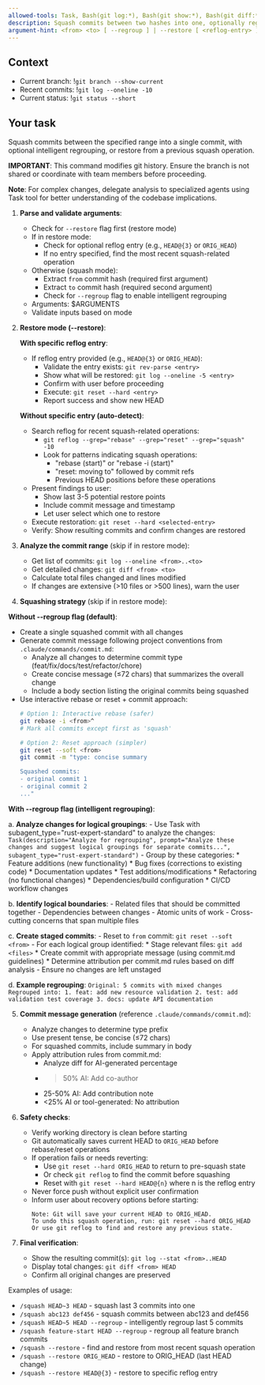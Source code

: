 ```yaml
---
allowed-tools: Task, Bash(git log:*), Bash(git show:*), Bash(git diff:*), Bash(git reset:*), Bash(git rebase:*), Bash(git cherry-pick:*), Bash(git commit:*), Bash(git add:*), Bash(git status:*), Bash(git reflog:*), Read, Glob, Grep, TodoWrite
description: Squash commits between two hashes into one, optionally regrouping into logical commits, or restore from a previous squash
argument-hint: <from> <to> [ --regroup ] | --restore [ <reflog-entry> ] - e.g., "HEAD~5 HEAD --regroup" or "--restore" or "--restore HEAD@{3}"
---
```


## Context

- Current branch: !`git branch --show-current`
- Recent commits: !`git log --oneline -10`
- Current status: !`git status --short`

## Your task

Squash commits between the specified range into a single commit, with optional intelligent regrouping, or restore from a previous squash operation.

**IMPORTANT**: This command modifies git history. Ensure the branch is not shared or coordinate with team members before proceeding.

**Note**: For complex changes, delegate analysis to specialized agents using Task tool for better understanding of the codebase implications.

1. **Parse and validate arguments**:
   - Check for `--restore` flag first (restore mode)
   - If in restore mode:
     * Check for optional reflog entry (e.g., `HEAD@{3}` or `ORIG_HEAD`)
     * If no entry specified, find the most recent squash-related operation
   - Otherwise (squash mode):
     * Extract `from` commit hash (required first argument)
     * Extract `to` commit hash (required second argument)
     * Check for `--regroup` flag to enable intelligent regrouping
   - Arguments: $ARGUMENTS
   - Validate inputs based on mode

2. **Restore mode (--restore)**:

   **With specific reflog entry**:
   - If reflog entry provided (e.g., `HEAD@{3}` or `ORIG_HEAD`):
     * Validate the entry exists: `git rev-parse <entry>`
     * Show what will be restored: `git log --oneline -5 <entry>`
     * Confirm with user before proceeding
     * Execute: `git reset --hard <entry>`
     * Report success and show new HEAD

   **Without specific entry (auto-detect)**:
   - Search reflog for recent squash-related operations:
     * `git reflog --grep="rebase" --grep="reset" --grep="squash" -10`
     * Look for patterns indicating squash operations:
       - "rebase (start)" or "rebase -i (start)"
       - "reset: moving to" followed by commit refs
       - Previous HEAD positions before these operations
   - Present findings to user:
     * Show last 3-5 potential restore points
     * Include commit message and timestamp
     * Let user select which one to restore
   - Execute restoration: `git reset --hard <selected-entry>`
   - Verify: Show resulting commits and confirm changes are restored

3. **Analyze the commit range** (skip if in restore mode):
   - Get list of commits: `git log --oneline <from>..<to>`
   - Get detailed changes: `git diff <from> <to>`
   - Calculate total files changed and lines modified
   - If changes are extensive (>10 files or >500 lines), warn the user

4. **Squashing strategy** (skip if in restore mode):

**Without --regroup flag (default)**:
   - Create a single squashed commit with all changes
   - Generate commit message following project conventions from `.claude/commands/commit.md`:
     * Analyze all changes to determine commit type (feat/fix/docs/test/refactor/chore)
     * Create concise message (≤72 chars) that summarizes the overall change
     * Include a body section listing the original commits being squashed
   - Use interactive rebase or reset + commit approach:
     ```bash
     # Option 1: Interactive rebase (safer)
     git rebase -i <from>^
     # Mark all commits except first as 'squash'

     # Option 2: Reset approach (simpler)
     git reset --soft <from>
     git commit -m "type: concise summary

     Squashed commits:
     - original commit 1
     - original commit 2
     ..."
     ```

**With --regroup flag (intelligent regrouping)**:

   a. **Analyze changes for logical groupings**:
      - Use Task with subagent_type="rust-expert-standard" to analyze the changes:
        ```
        Task(description="Analyze for regrouping",
             prompt="Analyze these changes and suggest logical groupings for separate commits...",
             subagent_type="rust-expert-standard")
        ```
      - Group by these categories:
        * Feature additions (new functionality)
        * Bug fixes (corrections to existing code)
        * Documentation updates
        * Test additions/modifications
        * Refactoring (no functional changes)
        * Dependencies/build configuration
        * CI/CD workflow changes

   b. **Identify logical boundaries**:
      - Related files that should be committed together
      - Dependencies between changes
      - Atomic units of work
      - Cross-cutting concerns that span multiple files

   c. **Create staged commits**:
      - Reset to `from` commit: `git reset --soft <from>`
      - For each logical group identified:
        * Stage relevant files: `git add <files>`
        * Create commit with appropriate message (using commit.md guidelines)
        * Determine attribution per commit.md rules based on diff analysis
      - Ensure no changes are left unstaged

   d. **Example regrouping**:
      ```
      Original: 5 commits with mixed changes
      Regrouped into:
      1. feat: add new resource validation
      2. test: add validation test coverage
      3. docs: update API documentation
      ```

5. **Commit message generation** (reference `.claude/commands/commit.md`):
   - Analyze changes to determine type prefix
   - Use present tense, be concise (≤72 chars)
   - For squashed commits, include summary in body
   - Apply attribution rules from commit.md:
     * Analyze diff for AI-generated percentage
     * >50% AI: Add co-author
     * 25-50% AI: Add contribution note
     * <25% AI or tool-generated: No attribution

6. **Safety checks**:
   - Verify working directory is clean before starting
   - Git automatically saves current HEAD to `ORIG_HEAD` before rebase/reset operations
   - If operation fails or needs reverting:
     * Use `git reset --hard ORIG_HEAD` to return to pre-squash state
     * Or check `git reflog` to find the commit before squashing
     * Reset with `git reset --hard HEAD@{n}` where n is the reflog entry
   - Never force push without explicit user confirmation
   - Inform user about recovery options before starting:
     ```
     Note: Git will save your current HEAD to ORIG_HEAD.
     To undo this squash operation, run: git reset --hard ORIG_HEAD
     Or use git reflog to find and restore any previous state.
     ```

7. **Final verification**:
   - Show the resulting commit(s): `git log --stat <from>..HEAD`
   - Display total changes: `git diff <from> HEAD`
   - Confirm all original changes are preserved

Examples of usage:
- `/squash HEAD~3 HEAD` - squash last 3 commits into one
- `/squash abc123 def456` - squash commits between abc123 and def456
- `/squash HEAD~5 HEAD --regroup` - intelligently regroup last 5 commits
- `/squash feature-start HEAD --regroup` - regroup all feature branch commits
- `/squash --restore` - find and restore from most recent squash operation
- `/squash --restore ORIG_HEAD` - restore to ORIG_HEAD (last HEAD change)
- `/squash --restore HEAD@{3}` - restore to specific reflog entry